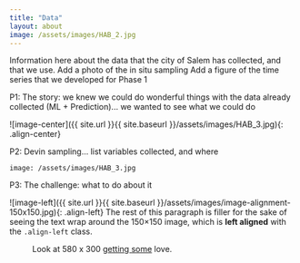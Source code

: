 ```yaml
---
title: "Data"
layout: about
image: /assets/images/HAB_2.jpg
---
```


Information here about the data that the city of Salem has collected, and that we use.
Add a photo of the in situ sampling
Add a figure of the time series that we developed for Phase 1

P1: The story: we knew we could do wonderful things with the data already collected (ML + Prediction)... we wanted to see what we could do


![image-center]({{ site.url }}{{ site.baseurl }}/assets/images/HAB_3.jpg){: .align-center}


P2: Devin sampling... list variables collected, and where

```
image: /assets/images/HAB_3.jpg
```

P3: The challenge: what to do about it


![image-left]({{ site.url }}{{ site.baseurl }}/assets/images/image-alignment-150x150.jpg){: .align-left} The rest of this paragraph is filler for the sake of seeing the text wrap around the 150×150 image, which is **left aligned** with the `.align-left` class.


<figure class="align-center">
<a href="#"><img src="{{ site.url }}{{ site.baseurl }}/assets/images/HAB_2.jpg" alt=""></a>
<figcaption>Look at 580 x 300 <a href="#">getting some</a> love.</figcaption>
</figure> 

